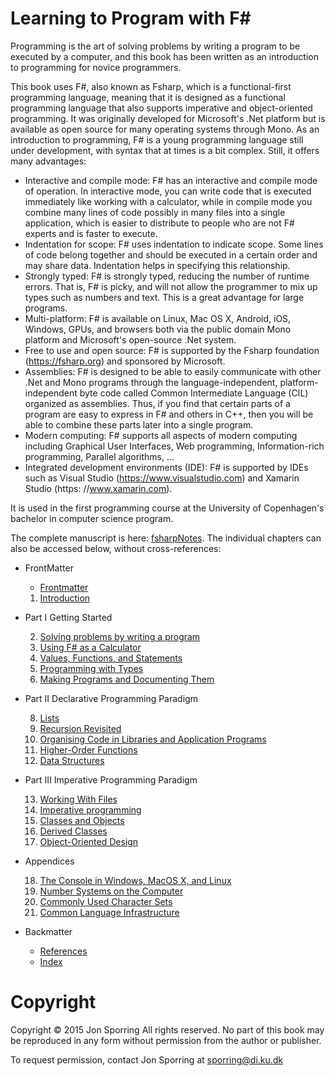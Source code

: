 Learning to Program with F#
===========================

Programming is the art of solving problems by writing a program to be executed by a computer, and this book has been written as an introduction to programming for novice programmers. 

This book uses F#, also known as Fsharp, which is a functional-first programming language, meaning that it is designed as a functional programming language that also supports imperative and object-oriented programming. It was originally developed for Microsoft's .Net platform but is available as open source for many operating systems through Mono. As an introduction to programming, F# is a young programming language still under development, with syntax that at times is a bit complex. Still, it offers many advantages:
* Interactive and compile mode: F# has an interactive and compile mode of operation. In interactive mode, you can write code that is executed immediately like working with a calculator, while in compile mode you combine many lines of code possibly in many files into a single application, which is easier to distribute to people who are not F# experts and is faster to execute.
* Indentation for scope: F# uses indentation to indicate scope. Some lines of code belong together and should be executed in a certain order and may share data. Indentation helps in specifying this relationship.
* Strongly typed: F# is strongly typed, reducing the number of runtime errors. That is, F# is picky, and will not allow the programmer to mix up types such as numbers and text. This is a great advantage for large programs.
* Multi-platform: F# is available on Linux, Mac OS X, Android, iOS, Windows, GPUs, and browsers both via the public domain Mono platform and Microsoft's open-source .Net system.
* Free to use and open source: F# is supported by the Fsharp foundation (https://fsharp.org) and sponsored by Microsoft.
* Assemblies: F# is designed to be able to easily communicate with other .Net and Mono programs through the language-independent, platform-independent byte code called Common Intermediate Language (CIL) organized as assemblies. Thus, if you find that certain parts of a program are easy to express in F# and others in C++, then you will be able to combine these parts later into a single program.
* Modern computing: F# supports all aspects of modern computing including Graphical User Interfaces, Web programming, Information-rich programming, Parallel algorithms, ...
* Integrated development environments (IDE): F# is supported by IDEs such as Visual Studio (https://www.visualstudio.com) and Xamarin Studio (https: //www.xamarin.com).

It is used in the first programming course at the University of Copenhagen's bachelor in computer science program.

The complete manuscript is here: [fsharpNotes](tex/fsharpNotes.pdf). The individual chapters can also be accessed below, without cross-references:

* FrontMatter

    * [Frontmatter](tex/frontmatter.pdf)
    1. [Introduction](tex/introduction.pdf)

* Part I Getting Started

    2. [Solving problems by writing a program](tex/chapter_2.pdf)
    3. [Using F# as a Calculator](tex/chapter_3.pdf)
    4. [Values, Functions, and Statements](tex/chapter_4.pdf)
    5. [Programming with Types](tex/chapter_5.pdf)
    6. [Making Programs and Documenting Them](tex/chapter_6.pdf)

* Part II Declarative Programming Paradigm

    8. [Lists](tex/chapter_8.pdf)
    9. [Recursion Revisited](tex/chapter_9.pdf)
    10. [Organising Code in Libraries and Application Programs](tex/chapter_10.pdf)
    11. [Higher-Order Functions](tex/chapter_11.pdf)
    12. [Data Structures](tex/chapter_12.pdf)

* Part III Imperative Programming Paradigm

    13. [Working With Files](tex/chapter_13.pdf)
    14. [Imperative programming](tex/chapter_14.pdf)
    15. [Classes and Objects](tex/chapter_15.pdf)
    16. [Derived Classes](tex/chapter_16.pdf)
    17. [Object-Oriented Design](tex/chapter_17.pdf)

* Appendices

    18. [The Console in Windows, MacOS X, and Linux](tex/chhapter_18.pdf)
    19. [Number Systems on the Computer](tex/chapter_19.pdf)
    20. [Commonly Used Character Sets](tex/chapter_20.pdf)
    21. [Common Language Infrastructure](tex/chapter_21.pdf)

* Backmatter

    * [References](tex/chapter_22.pdf)
    * [Index](tex/cchapter_23.pdf)


# Copyright

Copyright © 2015 Jon Sporring
All rights reserved. No part of this book may be reproduced in any form without permission from the author or publisher.

To request permission, contact Jon Sporring at sporring@di.ku.dk

